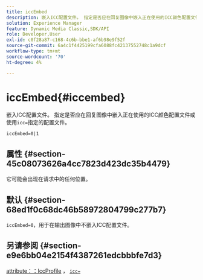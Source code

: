 ```yaml
---
title: iccEmbed
description: 嵌入ICC配置文件。 指定是否应在回复图像中嵌入正在使用的ICC颜色配置文件或使用“icc=”指定的配置文件。
solution: Experience Manager
feature: Dynamic Media Classic,SDK/API
role: Developer,User
exl-id: c0f28a87-c168-4c6b-bbe1-af6b98e9f52f
source-git-commit: 6a4c1f4425199cfa6088fc42137552748c1a9dcf
workflow-type: tm+mt
source-wordcount: '70'
ht-degree: 4%

---
```


# iccEmbed{#iccembed}

嵌入ICC配置文件。 指定是否应在回复图像中嵌入正在使用的ICC颜色配置文件或使用`icc=`指定的配置文件。

`iccEmbed=0|1`

## 属性 {#section-45c08073626a4cc7823d423dc35b4479}

它可能会出现在请求中的任何位置。

## 默认 {#section-68ed1f0c68dc46b58972804799c277b7}

`iccEmbed=0`，用于在输出图像中不嵌入ICC配置文件。

## 另请参阅 {#section-e9e6bb04e2154f4387261edcbbbfe7d3}

[attribute：：IccProfile](../../../../../ir-api/material-cat/image-rendering-api-ref/c-ir-material-catalog/c-ir-attributes-reference/r-ir-iccprofilegray.md#reference-712f1d0dcca748df9aaf495681bb39e6) ， [`icc=`](../../../../../ir-api/http-protocol/image-rendering-api-ref/c-ir-http-protocol-ref/c-ir-http-protocol-command-reference/r-ir-icc.md#reference-86a2fff3cef24982ad2063d977a16e06)
